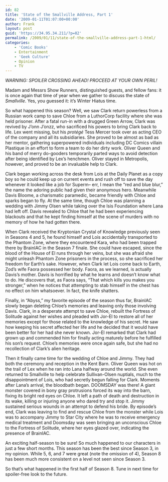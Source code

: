 ```yaml
---
id: 82
title: 'State of the Smallville Address, Part 1'
date: '2009-01-11T01:07:00+00:00'
author: Frank
layout: post
guid: 'https://34.95.34.211/?p=82'
permalink: /2009/01/11/state-of-the-smallville-address-part-1-html/
categories:
    - 'Comic Books'
    - Entertainment
    - 'Geek Culture'
    - Opinion
    - TV
---
```


*WARNING: SPOILER CROSSING AHEAD! PROCEED AT YOUR OWN PERIL!*

Madam and Messrs Show Runners, distinguished guests, and fellow fans: it is once again that time of year when we gather to discuss the state of *Smallville*. Yes, you guessed it: it’s Winter Hiatus time.

So what happened this season? Well, we saw Clark return powerless from a Russian work camp to save Chloe from a LuthorCorp facility where she was held prisoner. After a fatal run-in with a drugged Green Arrow, Clark was revived by J’onn J’onzz, who sacrificed his powers to bring Clark back to life. Lex went missing, but his *protégé* Tess Mercer took over as acting CEO of the company and all its subsidiaries. She proved to be almost as bad as her mentor, gathering superpowered individuals including DC Comics villain Plastique in an effort to form a team to do her dirty work. Oliver Queen and his band of merry do-gooders temporarily parted ways to avoid detection after being identified by Lex’s henchmen. Oliver stayed in Metropolis, however, and proved to be an invaluable help to Clark.

Clark began working across the desk from Lois at the Daily Planet as a copy boy so he could keep up on current events and rush off to save the day whenever it looked like a job for Superm– err, I mean the “red and blue blur,” the name the adoring public had given their anonymous hero. Meanwhile Davis Bloome, a charismatic paramedic, became friendly with Chloe and sparks began to fly. At the same time, though Chloe was planning a wedding with Jimmy Olsen while taking over the Isis Foundation where Lana had left off. Davis revealed to Chloe that he had been experiencing blackouts and that he kept finding himself at the scene of murders with no memory of how he had gotten there.

When Clark received the Kryptonian Crystal of Knowledge previously seen in Seasons 4 and 5, he found himself and Lois accidentally transported to the Phantom Zone, where they encountered Kara, who had been trapped there by BrainIAC in the Season 7 finale. She could have escaped, since the blood of the House of El runs through her veins, but she was afraid she might unleash Phantom Zone prisoners in the process, so she sacrificed her freedom for Earth’s sake. However, when Clark let Lois come back to Earth, Zod’s wife Faora possessed her body. Faora, as we learned, is actually Davis’s mother. Davis is horrified by what he learns and doesn’t know what to do. He discovers that, as Faora says, “That which kills you makes you stronger,” when he notices that attempting to stab himself in the chest has no effect on him whatsoever. In fact, the knife shatters.

Finally, in “Abyss,” my favorite episode of the season thus far, BrainIAC slowly began deleting Chloe’s memories and leaving only those involving Davis. Clark, in a desperate attempt to save Chloe, rebuilt the Fortress of Solitude against her wishes and pleaded with Jor-El to restore all of her memories except for those related to the knowledge of his secret. He saw how keeping his secret affected her life and he decided that it would have been better for her had she never known. Jor-El remarked that Clark had grown up and commended him for finally acting maturely before he fulfilled his son’s request. Chloe’s memories were once again safe, but she had no recollection of Clark’s alien heritage.

Then it finally came time for the wedding of Chloe and Jimmy. They had both the ceremony and reception in the Kent Barn. Oliver Queen was hot on the trail of Lex when he ran into Lana halfway around the world. She even returned to Smallville to help celebrate Sullivan-Olsen nuptials, much to the disappointment of Lois, who had secretly begun falling for Clark. Moments after Lana’s arrival, the bloodbath began. DOOMSDAY was there! A giant monster covered in bony gray protrusions forced its way into the barn, fixing its bright red eyes on Chloe. It left a path of death and destruction in its wake, killing or injuring anyone who dared try and stop it. Jimmy sustained serious wounds in an attempt to defend his bride. By episode’s end, Clark was leaving to find and rescue Chloe from the monster while Lois was to accompany Jimmy to Star City where he was to receive emergency medical treatment and Doomsday was seen bringing an unconscious Chloe to the Fortress of Solitude, where her eyes glazed over, indicating the presence of BrainIAC.

An exciting half-season to be sure! So much happened to our characters in just a few short months. This season has been the best since Season 3, in my opinion. While 5, 6, and 7 were great (note the omission of 4), Season 8 has been much more consistent on a level not seen since Season 3.

So that’s what happened in the first half of Season 8. Tune in next time for spoiler-free look to the future.